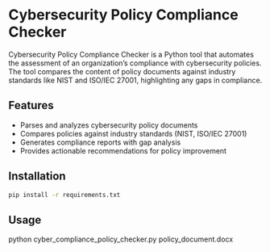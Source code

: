 # Cybersecurity Policy Compliance Checker

Cybersecurity Policy Compliance Checker is a Python tool that automates the assessment of an organization’s compliance with cybersecurity policies. The tool compares the content of policy documents against industry standards like NIST and ISO/IEC 27001, highlighting any gaps in compliance.

## Features
- Parses and analyzes cybersecurity policy documents
- Compares policies against industry standards (NIST, ISO/IEC 27001)
- Generates compliance reports with gap analysis
- Provides actionable recommendations for policy improvement

## Installation
```bash
pip install -r requirements.txt
```

## Usage
python cyber_compliance_policy_checker.py policy_document.docx
